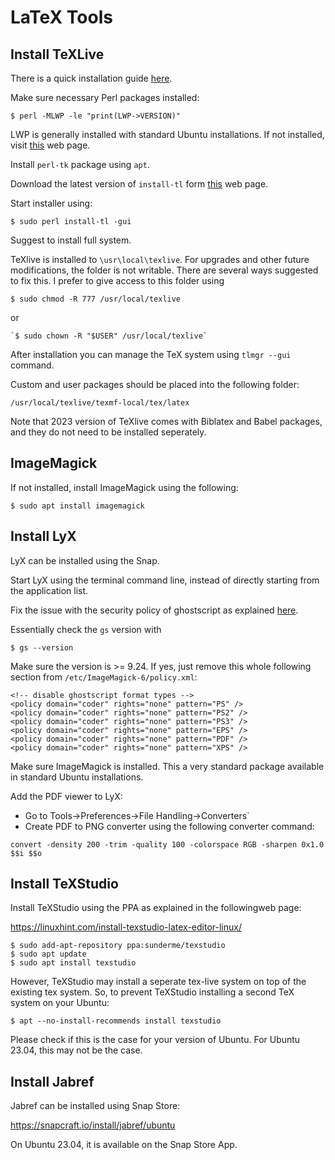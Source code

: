 # LaTeX Tools

## Install TeXLive

There is a quick installation guide [here][a].

[a]: https://tug.org/texlive/quickinstall.html

Make sure necessary Perl packages installed:

```
$ perl -MLWP -le "print(LWP->VERSION)"
```

LWP is generally installed with standard Ubuntu installations. If not installed, visit [this][c] web page.

[c]: https://lwp.interglacial.com/ch01_03.htm

Install `perl-tk` package using `apt`.

Download the latest version of `install-tl` form [this][b] web page.

[b]: https://mirror.dogado.de/tex-archive/systems/texlive/tlnet/

Start installer using:
```
$ sudo perl install-tl -gui
```

Suggest to install full system.

TeXlive is installed to `\usr\local\texlive`. For upgrades and other future modifications, the folder is not writable. There are several ways suggested to fix this. I prefer to give access to this folder using

```
$ sudo chmod -R 777 /usr/local/texlive
```

or

```
`$ sudo chown -R "$USER" /usr/local/texlive`
```


After installation you can manage the TeX system using `tlmgr --gui` command.

Custom and user packages should be placed into the following folder:

```
/usr/local/texlive/texmf-local/tex/latex
```

Note that 2023 version of TeXlive comes with Biblatex and Babel packages, and they do not need to be installed seperately.

## ImageMagick

If not installed, install ImageMagick using the following:

```
$ sudo apt install imagemagick
```

## Install LyX

LyX can be installed using the Snap.

Start LyX using the terminal command line, instead of directly starting from the application list.

Fix the issue with the security policy of ghostscript as explained [here][d].

[d]: https://stackoverflow.com/questions/52998331/imagemagick-security-policy-pdf-blocking-conversion


Essentially check the `gs` version with

```
$ gs --version
```

Make sure the version is >= 9.24. If yes, just remove this whole following section from `/etc/ImageMagick-6/policy.xml`:

```
<!-- disable ghostscript format types -->
<policy domain="coder" rights="none" pattern="PS" />
<policy domain="coder" rights="none" pattern="PS2" />
<policy domain="coder" rights="none" pattern="PS3" />
<policy domain="coder" rights="none" pattern="EPS" />
<policy domain="coder" rights="none" pattern="PDF" />
<policy domain="coder" rights="none" pattern="XPS" />
```

Make sure ImageMagick is installed. This a very standard package available in standard Ubuntu installations.

Add the PDF viewer to LyX:

* Go to Tools->Preferences->File Handling->Converters`
* Create PDF to PNG converter using the following converter command:

`convert -density 200 -trim -quality 100 -colorspace RGB -sharpen 0x1.0 $$i $$o`


## Install TeXStudio

Install TeXStudio using the PPA as explained in the followingweb page:

<https://linuxhint.com/install-texstudio-latex-editor-linux/>

```
$ sudo add-apt-repository ppa:sunderme/texstudio
$ sudo apt update
$ sudo apt install texstudio

```

However, TeXStudio may install a seperate tex-live system on top of the existing tex system. So, to prevent TeXStudio installing a second TeX system on your Ubuntu:

`$ apt --no-install-recommends install texstudio`

Please check if this is the case for your version of Ubuntu. For Ubuntu 23.04, this may not be the case.


## Install Jabref

Jabref can be installed using Snap Store:

<https://snapcraft.io/install/jabref/ubuntu>

On Ubuntu 23.04, it is available on the Snap Store App.